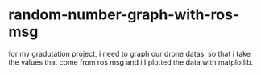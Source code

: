# random-number-graph-with-ros-msg
for my gradutation project, i need to graph our drone datas. so that i take the values that come from ros msg and i I plotted the data with matplotlib. 
